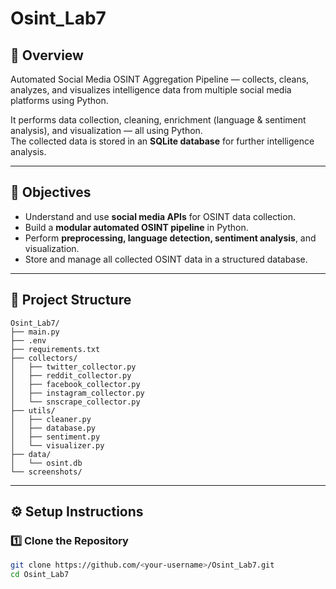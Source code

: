 # Osint_Lab7
## 📖 Overview
Automated Social Media OSINT Aggregation Pipeline — collects, cleans, analyzes, and visualizes intelligence data from multiple social media platforms using Python.

It performs data collection, cleaning, enrichment (language & sentiment analysis), and visualization — all using Python.  
The collected data is stored in an **SQLite database** for further intelligence analysis.

---

## 🎯 Objectives
- Understand and use **social media APIs** for OSINT data collection.
- Build a **modular automated OSINT pipeline** in Python.
- Perform **preprocessing, language detection, sentiment analysis**, and visualization.
- Store and manage all collected OSINT data in a structured database.

---

## 🧩 Project Structure
```plaintext
Osint_Lab7/
├── main.py                   
├── .env                      
├── requirements.txt        
├── collectors/               
│   ├── twitter_collector.py
│   ├── reddit_collector.py
│   ├── facebook_collector.py
│   ├── instagram_collector.py
│   └── snscrape_collector.py
├── utils/                   
│   ├── cleaner.py
│   ├── database.py
│   ├── sentiment.py
│   └── visualizer.py
├── data/
│   └── osint.db              
└── screenshots/             
```
---

## ⚙️ Setup Instructions

### 1️⃣ Clone the Repository
```bash
git clone https://github.com/<your-username>/Osint_Lab7.git
cd Osint_Lab7

